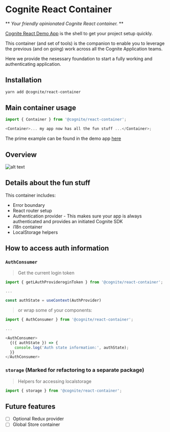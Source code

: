 # Cognite React Container

** _Your friendly opinionated Cognite React container._ **

[Cognite React Demo App](https://github.com/cognitedata/react-demo-app/) is the shell to get your project setup quickly.

This container (and set of tools) is the companion to enable you to leverage the previous (and on going) work across all the Cognite Application teams.

Here we provide the nesessary foundation to start a fully working and authenticating application.

## Installation

```sh
yarn add @cognite/react-container
```

## Main container usage

```ts
import { Container } from '@cognite/react-container';

<Container>... my app now has all the fun stuff ...</Container>;
```

The prime example can be found in the demo app [here](https://github.com/cognitedata/react-demo-app/blob/master/src/App.tsx#L18)

## Overview

![alt text](https://github.com/cognitedata/frontend/tree/master/packages/browser/react/react-container/overview.png 'Hover text really needs a good joke here...')

## Details about the fun stuff

This container includes:

- Error boundary
- React router setup
- Authentication provider - This makes sure your app is always authenticated and provides an initiated Cognite SDK
- i18n container
- LocalStorage helpers

## How to access auth information

### `AuthConsumer`

> Get the current login token

```ts
import { getLAuthProvideroginToken } from '@cognite/react-container';

...

const authState = useContext(AuthProvider)
```

> or wrap some of your components:

```ts
import { AuthConsumer } from '@cognite/react-container';

...

<AuthConsumer>
  {({ authState }) => {
    console.log('Auth state information:', authState);
  }}
</AuthConsumer>
```

### `storage` (Marked for refactoring to a separate package)

> Helpers for accessing localstorage

```ts
import { storage } from '@cognite/react-container';
```

## Future features

- [ ] Optional Redux provider
- [ ] Global Store container
